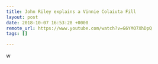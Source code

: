 ```yaml
---
title: John Riley explains a Vinnie Colaiuta Fill
layout: post
date: 2018-10-07 16:53:28 +0000
remote_url: https://www.youtube.com/watch?v=G6YMO7XhDpQ
tags: []

---
```

w